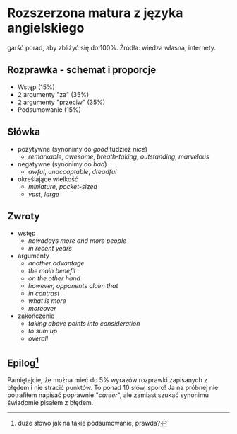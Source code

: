 # Rozszerzona matura z języka angielskiego

garść porad, aby zbliżyć się do 100%. Źródła: wiedza własna, internety.

## Rozprawka - schemat i proporcje

* Wstęp (15%)
* 2 argumenty "za" (35%)
* 2 argumenty "przeciw" (35%)
* Podsumowanie (15%)

## Słówka

* pozytywne (synonimy do _good_ tudzież _nice_)
    * _remarkable_, _awesome_, _breath-taking_, _outstanding_, _marvelous_
* negatywne (synonimy do _bad_)
    * _awful_, _unaccaptable_, _dreadful_
* określające wielkość
    * _miniature_, _pocket-sized_
	* _vast_, _large_

## Zwroty

* wstęp
    * _nowadays more and more people_
	* _in recent years_
* argumenty
    * _another advantage_
	* _the main benefit_
	* _on the other hand_
	* _however, opponents claim that_
	* _in contrast_
	* _what is more_
	* _moreover_
* zakończenie
    * _taking above points into consideration_
	* _to sum up_
	* _overall_
	
## Epilog[^1]

Pamiętajcie, że można mieć do 5% wyrazów rozprawki zapisanych z błędem i nie stracić punktów. To ponad 10 słów, sporo! Ja na próbnej nie potrafiłem napisać poprawnie "_career_", ale zamiast szukać synonimu świadomie pisałem z błędem.

[^1]: duże słowo jak na takie podsumowanie, prawda?
